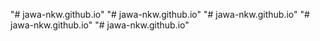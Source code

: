 "# jawa-nkw.github.io" 
"# jawa-nkw.github.io" 
"# jawa-nkw.github.io" 
"# jawa-nkw.github.io" 
"# jawa-nkw.github.io" 
